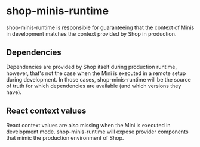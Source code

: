 # shop-minis-runtime

shop-minis-runtime is responsible for guaranteeing that the context of Minis in development matches the context provided by Shop in production.

## Dependencies

Dependencies are provided by Shop itself during production runtime, however, that's not the case when the Mini is executed in a remote setup during development. In those cases, shop-minis-runtime will be the source of truth for which dependencies are available (and which versions they have).

## React context values

React context values are also missing when the Mini is executed in development mode. shop-minis-runtime will expose provider components that mimic the production environment of Shop.
